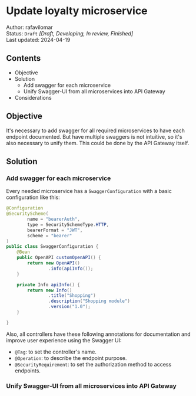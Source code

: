 # Update loyalty microservice
Author: rafavilomar  
Status: `Draft` *[Draft, Developing, In review, Finished]*  
Last updated: 2024-04-19

## Contents
- Objective
- Solution
    - Add swagger for each microservice
    - Unify Swagger-UI from all microservices into API Gateway
- Considerations

## Objective

It's necessary to add swagger for all required microservices to have each endpoint documented. But have multiple 
swaggers is not intuitive, so it's also necessary to unify them. This could be done by the API Gateway itself.

## Solution

### Add swagger for each microservice

Every needed microservice has a `SwaggerConfiguration` with a basic configuration like this:

```java
@Configuration
@SecurityScheme(
        name = "bearerAuth",
        type = SecuritySchemeType.HTTP,
        bearerFormat = "JWT",
        scheme = "bearer"
)
public class SwaggerConfiguration {
    @Bean
    public OpenAPI customOpenAPI() {
        return new OpenAPI()
                .info(apiInfo());
    }

    private Info apiInfo() {
        return new Info()
                .title("Shopping")
                .description("Shopping module")
                .version("1.0");
    }

}
```

Also, all controllers have these following annotations for documentation and improve user experience using the Swagger UI:
- `@Tag`: to set the controller's name.
- `@Operation`: to describe the endpoint purpose.
- `@SecurityRequirement`: to set the authorization method to access endpoints.

### Unify Swagger-UI from all microservices into API Gateway